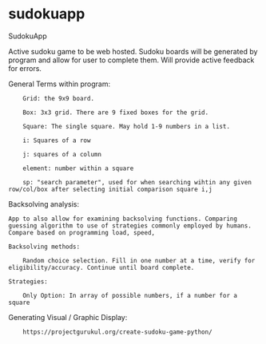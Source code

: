 # sudokuapp
SudokuApp


Active sudoku game to be web hosted. Sudoku boards will be generated by program and allow for user to complete them. Will provide active feedback for errors. 

General Terms within program: 

        Grid: the 9x9 board. 

        Box: 3x3 grid. There are 9 fixed boxes for the grid. 

        Square: The single square. May hold 1-9 numbers in a list.

        i: Squares of a row 

        j: squares of a column

        element: number within a square

        sp: "search parameter", used for when searching wihtin any given row/col/box after selecting initial comparison square i,j





Backsolving analysis: 

    App to also allow for examining backsolving functions. Comparing guessing algorithm to use of strategies commonly employed by humans. Compare based on programming load, speed, 

    Backsolving methods: 

        Random choice selection. Fill in one number at a time, verify for eligibility/accuracy. Continue until board complete. 

    Strategies: 

        Only Option: In array of possible numbers, if a number for a square 


Generating Visual / Graphic Display: 

        https://projectgurukul.org/create-sudoku-game-python/

